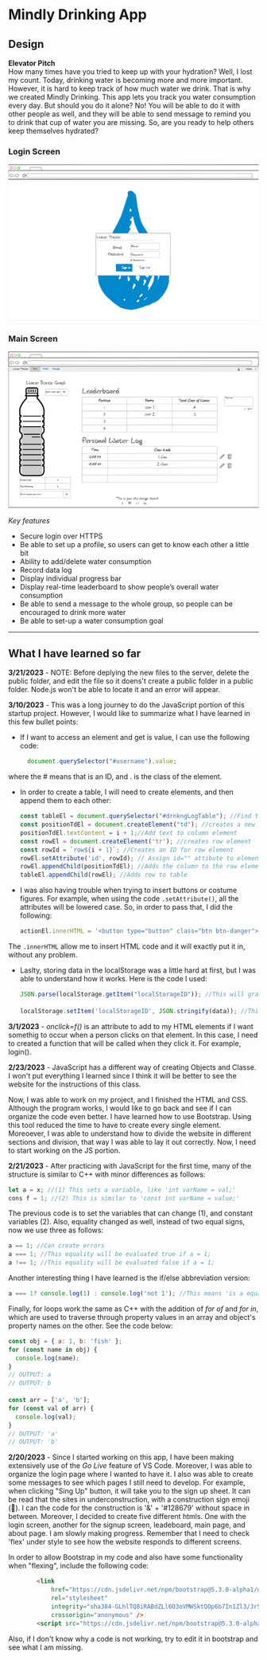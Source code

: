 # Mindly Drinking App

## Design <br>
**Elevator Pitch**<br>
How many times have you tried to keep up with your hydration? Well, I lost my count. Today, drinking water is becoming more and more important. However, it is hard to keep track of how much water we drink. That is why we created Mindly Drinking. This app lets you track you water consumption every day. But should you do it alone? No! You will be able to do it with other people as well, and they will be able to send message to remind you to drink that cup of water you are missing. So, are you ready to help others keep themselves hydrated?

### Login Screen
![Login_screen](Login_screen.png)

### Main Screen
![Main_page](Main_page.png)

*Key features*
-	Secure login over HTTPS
-	Be able to set up a profile, so users can get to know each other a little bit
-	Ability to add/delete water consumption
-	Record data log
-	Display individual progress bar
-	Display real-time leaderboard to show people’s overall water consumption
-	Be able to send a message to the whole group, so people can be encouraged to drink more water
-	Be able to set-up a water consumption goal<br>

-----------------------------------------------------
## **What I have learned so far**

**3/21/2023** - NOTE: Before deplying the new files to the server, delete the public folder, and edit the file so it doens't create a public folder in a public folder. Node.js won't be able to locate it and an error will appear.

**3/10/2023** - This was a long journey to do the JavaScript portion of this startup project. However, I would like to summarize what I have learned in this few bullet points:
* If I want to access an element and get is value, I can use the following code:
    ```javascript
      document.querySelector("#username").value;
    ```
where the # means that is an ID, and . is the class of the element. 
* In order to create a table, I will need to create elements, and then append them to each other:
    ```javascript
    const tableEl = document.querySelector("#drnkngLogTable"); //Find the table element
    const positionTdEl = document.createElement("td"); //creates a new column element
    positionTdEl.textContent = i + 1;//Add text to column element
    const rowEl = document.createElement('tr'); //creates row element
    const rowId = `row${i + 1}`; //Creates an ID for row element
    rowEl.setAttribute('id', rowId); // Assign id="" attibute to element
    rowEl.appendChild(positionTdEl); //Adds the column to the row element
    tableEl.appendChild(rowEl); //Adds row to table
    ```
* I was also having trouble when trying to insert buttons or costume figures. For example, when using the code `.setAttribute()`, all the attributes will be lowered case. So, in order to pass that, I did the following:
    ```javascript
    actionEl.innerHTML = '<button type="button" class="btn btn-danger"><svg xmlns="http://www.w3.org/2000/svg" width="16" height="16" fill="currentColor" class="bi bi-trash" viewBox="0 0 16 16"><path d="M5.5 5.5A.5.5 0 0 1 6 6v6a.5.5 0 0 1-1 0V6a.5.5 0 0 1 .5-.5zm2.5 0a.5.5 0 0 1 .5.5v6a.5.5 0 0 1-1 0V6a.5.5 0 0 1 .5-.5zm3 .5a.5.5 0 0 0-1 0v6a.5.5 0 0 0 1 0V6z"/><path fill-rule="evenodd" d="M14.5 3a1 1 0 0 1-1 1H13v9a2 2 0 0 1-2 2H5a2 2 0 0 1-2-2V4h-.5a1 1 0 0 1-1-1V2a1 1 0 0 1 1-1H6a1 1 0 0 1 1-1h2a1 1 0 0 1 1 1h3.5a1 1 0 0 1 1 1v1zM4.118 4 4 4.059V13a1 1 0 0 0 1 1h6a1 1 0 0 0 1-1V4.059L11.882 4H4.118zM2.5 3V2h11v1h-11z"/></svg></button>';
    ```
The `.innerHTML` allow me to insert HTML code and it will exactly put it in, without any problem. 

* Laslty, storing data in the localStorage was a little hard at first, but I was able to understand how it works. Here is the code I used:
    ```javascript
    JSON.parse(localStorage.getItem("localStorageID")); //This will grab the element stored in the data, and it will parse it. This is for arrays or objects. Otherwise, just .getItem should be okay

    localStorage.setItem('localStorageID', JSON.stringify(data)); //This will store objects in JSON, so they are easily accesible later.
    ```

**3/1/2023** - *onclick=f()* is an attribute to add to my HTML elements if I want somethig to occur when a person clicks on that element. In this case, I need to created a function
that will be called when they click it. For example, login().

**2/23/2023** - JavaScript has a different way of creating Objects and Classe. I won't put everything I learned since I think it will be better to see the website
for the instructions of this class.

Now, I was able to work on my project, and I finished the HTML and CSS. Although the program works, I would like to go back and see if I can organize the code even better. I have
learned how to use Bootstrap. Using this tool reduced the time to have to create every single element. Moreoever, I was able to understand how to divide the website in different
sections and division, that way I was able to lay it out correctly. Now, I need to start working on the JS portion.

**2/21/2023** - After practicing with JavaScript for the first time, many of the structure is similar to C++ with minor differences as follows:
```javascript
let a = x; //(1) This sets a variable, like 'int varName = val;'
cons f = 1; //(2) This is similar to 'const int varName = value;'
```
The previous code is to set the variables that can change (1), and constant variables (2).
Also, equality changed as well, instead of two equal signs, now we use three as follows:
```javascript
a == 1; //Can create errors
a === 1; //This equality will be evaluated true if a = 1;
a !== 1; //This equality will be evaluated false if a = 1;
```
Another interesting thing I have learned is the if/else abbreviation version:
```javascript
a === 1? console.log(1) : console.log('not 1'); //This means 'is a equal to 1? If so, then 1; otherwise 'not 1'
```
Finally, for loops work the same as C++ with the addition of *for of* and *for in*, which are used to traverse through property values in an array and object's property
names on the other. See the code below:
```javascript
const obj = { a: 1, b: 'fish' };
for (const name in obj) {
  console.log(name);
}
// OUTPUT: a
// OUTPUT: b

const arr = ['a', 'b'];
for (const val of arr) {
  console.log(val);
}
// OUTPUT: 'a'
// OUTPUT: 'b'
```


**2/20/2023** - Since I started working on this app, I have been making extensively use of the *Go Live* feature of VS Code. Moreover, I was able to organize the login page where I wanted to have it. I also was able to create some messages to see which pages I still need to develop. For example, when clicking "Sing Up" button, it will take you to the sign up sheet. It can be read that the sites in underconstruction, with a construction sign emoji (&#128679;). I can the code for the construction is '&' + '#128679' without space in between.
Moreover, I decided to create five different htmls. One with the login screen, another for the signup screen, leadeboard, main page, and about page. I am slowly making progress.
Remember that I need to check 'flex' under style to see how the website responds to different screens.

In order to allow Bootstrap in my code and also have some functionality when "flexing", include the following code:
```html
        <link 
            href="https://cdn.jsdelivr.net/npm/bootstrap@5.3.0-alpha1/dist/css/bootstrap.min.css" 
            rel="stylesheet" 
            integrity="sha384-GLhlTQ8iRABdZLl6O3oVMWSktQOp6b7In1Zl3/Jr59b6EGGoI1aFkw7cmDA6j6gD" 
            crossorigin="anonymous" />
        <script src="https://cdn.jsdelivr.net/npm/bootstrap@5.3.0-alpha1/dist/js/bootstrap.bundle.min.js"></script>
```

Also, if I don't know why a code is not working, try to edit it in bootstrap and see what I am missing.